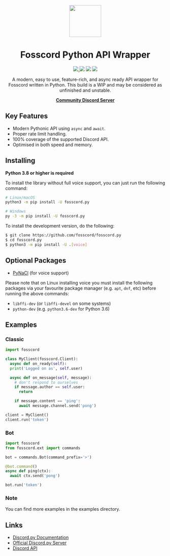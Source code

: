 <p align="center">
  <img width="100" src="https://raw.githubusercontent.com/fosscord/fosscord/master/assets/logo_big_transparent.png" />
</p>
<h1 align="center">Fosscord Python API Wrapper</h1>

<p align="center">
   <a href="https://discord.gg/ZrnGQP6p3d">
    <img src="https://img.shields.io/discord/806142446094385153?color=7489d5&logo=discord&logoColor=ffffff" />
  </a>
  <img src="https://img.shields.io/static/v1?label=Status&message=Development&color=blue">
  <a title="Crowdin" target="_blank" href="https://translate.fosscord.com/"><img src="https://badges.crowdin.net/fosscord/localized.svg"></a>
  <a href="https://opencollective.com/fosscord">
    <img src="https://opencollective.com/fosscord/tiers/badge.svg">
  </a>
</p>
<p align="center">
  A modern, easy to use, feature-rich, and async ready API wrapper for Fosscord written in Python. This build is a WIP and may be considered as unfinished and unstable.
</p>
<p align="center">
  <a href="https://discord.gg/BBuHyBQwe3"><strong>Community Discord Server</strong></a>
</p>

## Key Features

- Modern Pythonic API using ``async`` and ``await``.
- Proper rate limit handling.
- 100% coverage of the supported Discord API.
- Optimised in both speed and memory.

## Installing

**Python 3.8 or higher is required**

To install the library without full voice support, you can just run the following command:

```sh
# Linux/macOS
python3 -m pip install -U fosscord.py

# Windows
py -3 -m pip install -U fosscord.py
```

To install the development version, do the following:

```sh
$ git clone https://github.com/fosscord/fosscord.py
$ cd fosscord.py
$ python3 -m pip install -U .[voice]
```

## Optional Packages

- [PyNaCl](https://pypi.org/project/PyNaCl) (for voice support)

Please note that on Linux installing voice you must install the following packages via your favourite package manager (e.g. `apt`, `dnf`, etc) before running the above commands:

- `libffi-dev` (or `libffi-devel` on some systems)
- `python-dev` (e.g. `python3.6-dev` for Python 3.6)

## Examples

### Classic

```py
import fosscord

class MyClient(fosscord.Client):
  async def on_ready(self):
  print('Logged on as', self.user)

  async def on_message(self, message):
    # don't respond to ourselves
    if message.author == self.user:
      return

    if message.content == 'ping':
      await message.channel.send('pong')

client = MyClient()
client.run('token')
```

### Bot

```py
import fosscord
from fosscord.ext import commands

bot = commands.Bot(command_prefix='>')

@bot.command()
async def ping(ctx):
  await ctx.send('pong')

bot.run('token')
```

### Note

You can find more examples in the examples directory.

## Links

- [Discord.py Documentation](https://discordpy.readthedocs.io/en/latest/index.html)
- [Official Discord.py Server](https://discord.gg/r3sSKJJ)
- [Discord API](https://discord.gg/discord-api)
